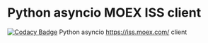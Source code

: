 # Python asyncio MOEX ISS client

[![Codacy Badge](https://api.codacy.com/project/badge/Grade/cf6c5e4eca8f481e992b4ea549a71272)](https://www.codacy.com/app/wlmike/aiomoex?utm_source=github.com&amp;utm_medium=referral&amp;utm_content=WLM1ke/aiomoex&amp;utm_campaign=Badge_Grade)
Python asyncio https://iss.moex.com/ client

